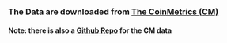 
### The Data are downloaded from [The CoinMetrics (CM)](https://coinmetrics.io/data-downloads-2/)
#### Note: there is also a [Github Repo](https://github.com/coinmetrics-io) for the CM data 
